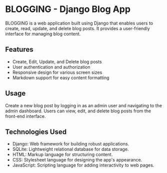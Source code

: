 
# BLOGGING - Django Blog App
BLOGGING is a web application built using Django that enables users to create, read, update, and delete blog posts. It provides a user-friendly interface for managing blog content.

## Features
- Create, Edit, Update, and Delete blog posts
- User authentication and authorization
- Responsive design for various screen sizes
- Markdown support for easy content formatting
## Usage
Create a new blog post by logging in as an admin user and navigating to the admin dashboard. Users can view, edit, and delete blog posts from the front-end interface.

## Technologies Used
- Django: Web framework for building robust applications.
- SQLite: Lightweight relational database for data storage.
- HTML: Markup language for structuring content.
- CSS: Stylesheet language for designing the app's appearance.
- JavaScript: Scripting language for adding interactivity to web pages.
